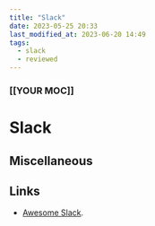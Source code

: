 ```yaml
---
title: "Slack"
date: 2023-05-25 20:33
last_modified_at: 2023-06-20 14:49
tags:
  - slack
  - reviewed
---
```


### [[YOUR MOC]]

# Slack

## Miscellaneous

## Links

* [Awesome Slack](https://github.com/matiassingers/awesome-slack).